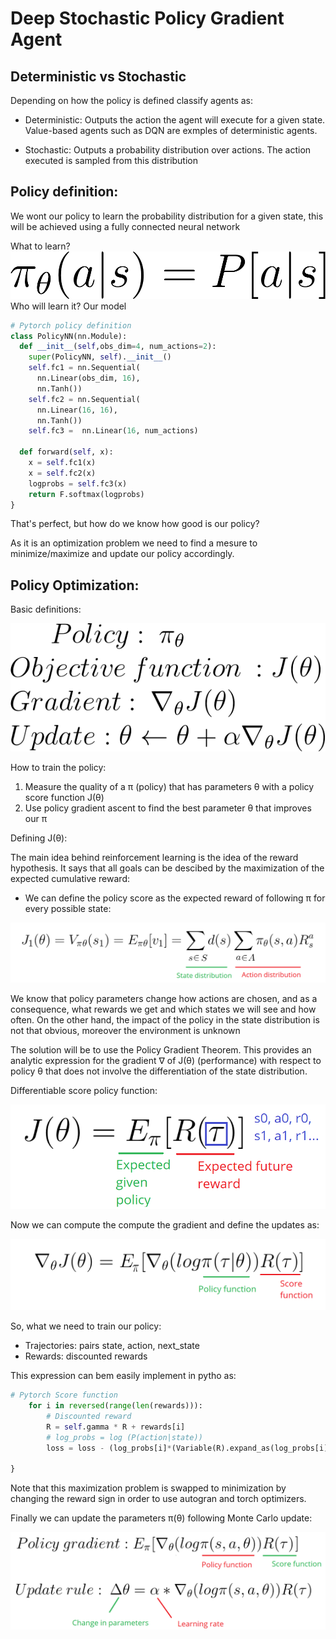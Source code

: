 # Deep Stochastic Policy Gradient Agent

## Deterministic vs Stochastic

Depending on how the policy is defined classify agents as:
* Deterministic: Outputs the action the agent will execute for a given state. Value-based agents such as DQN are exmples of deterministic agents.

* Stochastic: Outputs a probability distribution over actions. The action executed is sampled from this distribution

## Policy definition:
We wont our policy to learn the probability distribution for a given state, this will be achieved using a fully connected neural network

What to learn?
![Octocat](assets/images/stochastic.png)
Who will learn it? Our model


```python
# Pytorch policy definition
class PolicyNN(nn.Module):
  def __init__(self,obs_dim=4, num_actions=2):
    super(PolicyNN, self).__init__()
    self.fc1 = nn.Sequential(
      nn.Linear(obs_dim, 16),
      nn.Tanh())
    self.fc2 = nn.Sequential(
      nn.Linear(16, 16),
      nn.Tanh())
    self.fc3 =  nn.Linear(16, num_actions)

  def forward(self, x):
    x = self.fc1(x)
    x = self.fc2(x)
    logprobs = self.fc3(x)
    return F.softmax(logprobs)
}
```


That's perfect, but how do we know how good is our policy? 

As it is an optimization problem we need to find a mesure to minimize/maximize and update our policy accordingly.


## Policy Optimization:
Basic definitions:


![Octocat](assets/images/update_alg.png)

How to train the policy:

1. Measure the quality of a π (policy) that has parameters θ with a policy score function J(θ) 
2. Use policy gradient ascent to find the best parameter θ that improves our π
    

Defining J(θ):

The main idea behind reinforcement learning is the idea of the reward hypothesis. It says that all goals can be descibed by the maximization of the expected cumulative reward:

- We can define the policy score as the expected reward of following π for every possible state:

![Octocat](assets/images/score_function.png)

We know that policy parameters change how actions are chosen, and as a consequence, what rewards we get and which states we will see and how often.
On the other hand, the impact of the policy in the state distribution is not that obvious, moreover the environment is unknown


The solution will be to use the Policy Gradient Theorem. This provides an analytic expression for the gradient ∇ of J(θ) (performance) with respect to policy θ that does not involve the differentiation of the state distribution.

Differentiable score policy function:

![Octocat](assets/images/differentiable_score.png)

Now we can compute the compute the gradient and define the updates as:

![Octocat](assets/images/grad_score.png)

So, what we need to train our policy:
- Trajectories: pairs state, action, next_state
- Rewards: discounted rewards

This expression can bem easily implement in pytho as:

```python
# Pytorch Score function
    for i in reversed(range(len(rewards))):
        # Discounted reward
        R = self.gamma * R + rewards[i]
        # log_probs = log (P(action|state)) 
        loss = loss - (log_probs[i]*(Variable(R).expand_as(log_probs[i]))).sum()
          
}
```
Note that this maximization problem is swapped to minimization by changing the reward sign in order to use autogran and torch optimizers.

Finally we can update the parameters π(θ) following Monte Carlo update:

![Octocat](assets/images/update.png)

